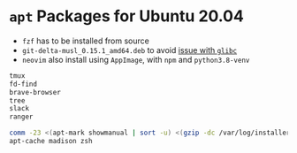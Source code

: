 # `apt` Packages for Ubuntu 20.04

- `fzf` has to be installed from source
- `git-delta-musl_0.15.1_amd64.deb` to avoid [issue with `glibc`](https://github.com/dandavison/delta/issues/1250)
- `neovim` also install using `AppImage`, with `npm` and `python3.8-venv`

```txt
tmux
fd-find
brave-browser
tree
slack
ranger
```

```bash
comm -23 <(apt-mark showmanual | sort -u) <(gzip -dc /var/log/installer/initial-status.gz | sed -n 's/^Package: //p' | sort -u)
apt-cache madison zsh
```
